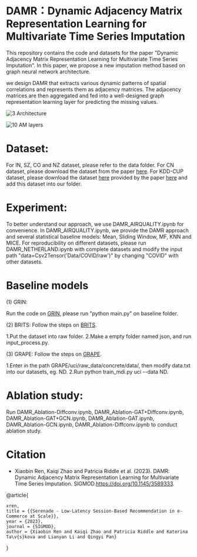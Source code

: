 # DAMR：Dynamic Adjacency Matrix Representation Learning for Multivariate Time Series Imputation
This repository contains the code and datasets for the paper "Dynamic Adjacency Matrix Representation Learning for Multivariate Time Series Imputation". In this paper, we propose a new imputation method based on graph neural network architecture.

we design DAMR that extracts various dynamic patterns of spatial correlations and represents them as adjacency matrices. The adjacency matrices are then aggregated and fed into a well-designed graph representation learning layer for predicting the missing values.

![3 Architecture](https://user-images.githubusercontent.com/98369049/197794496-395db772-0912-48f8-b2d8-b5366ca221e0.jpg)

![10 AM layers](https://user-images.githubusercontent.com/98369049/197795715-4d7065e3-fa56-4468-ac9c-4df0757411c2.jpg)


# Dataset:

For IN, SZ, CO and NZ dataset, please refer to the data folder.
For CN dataset, please download the dataset from the paper [here](https://dl.acm.org/doi/10.1145/2783258.2788573).
For KDD-CUP dataset, please download the dataset [here](https://www.kdd.org/kdd2018/kdd-cup)  provided by the paper [here](https://arxiv.org/abs/2103.02164) and add this dataset into our folder.

# Experiment:

To better understand our approach, we use DAMR_AIRQUALITY.ipynb for convenience.
In  DAMR_AIRQUALITY.ipynb, we provide the DAMR approach and several statistical baseline models: Mean, Sliding Window, MF, KNN and MICE.
For reproducibility on different datasets, please run DAMR_NETHERLAND.ipynb with complete datasets and modify the input path "data=Csv2Tensor('Data/COVID/raw')" by changing "COVID" with other datasets.

# Baseline models 
(1) GRIN:

Run the code on [GRIN](https://github.com/Graph-Machine-Learning-Group/grin/blob/main/requirements.txt), please run "python main.py" on baseline folder.

(2) BRITS:
Follow the steps on [BRITS](https://github.com/caow13/BRITS). 

1.Put the dataset into raw folder.
2.Make a empty folder named json, and run input_process.py.

(3) GRAPE:
Follow the steps on [GRAPE](https://github.com/maxiaoba/GRAPE).

1.Enter in the path GRAPE/uci/raw_data/concrete/data/, then modify data.txt into our datasets, eg. ND.
2.Run python train_mdi.py uci --data ND. 

# Ablation study:
Run 
DAMR_Ablation-Diffconv.ipynb,
DAMR_Ablation-GAT+Diffconv.ipynb,
DAMR_Ablation-GAT+GCN.ipynb,
DAMR_Ablation-GAT.ipynb,
DAMR_Ablation-GCN.ipynb,
DAMR_Ablation-Diffconv.ipynb
to conduct ablation study.


# Citation

- Xiaobin Ren, Kaiqi Zhao and Patricia Riddle et al. (2023). DAMR: Dynamic Adjacency Matrix Representation Learning for Multivariate Time Series Imputation. SIGMOD.https://doi.org/10.1145/3589333.


@article{

    xren,
    title = {{Serenade - Low-Latency Session-Based Recommendation in e-Commerce at Scale}},
    year = {2023},
    journal = {SIGMOD},
    author = {Xiaobin Ren and Kaiqi Zhao and Patricia Riddle and Katerina Ta\v{s}kova and Lianyan Li and Qingyi Pan}
    
}

